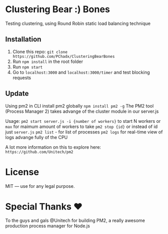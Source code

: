 # Clustering Bear :) Bones 
Testing clustering, using Round Robin static load balancing technique 

## Installation

1. Clone this repo: `git clone https://github.com/PChadx/ClusteringBearBones`
2. Run `npm install` in the root folder
3. Run `npm start`
4. Go to `localhost:3000` and `localhost:3000/timer` and test blocking requests

## Update
Using pm2 in CLI install pm2 globally `npm install pm2 -g`
The PM2 tool (Process Manager 2) takes advange of the cluster module in our server.js
 
Usage: 
`pm2 start server.js -i {number of workers}` to start N workers or `max` for maimum amount of workers to take 
`pm2 stop {id}` or instead of id just `server.js`
`pm2 list` - for list of processes
`pm2 logs` for real-time view of logs
advange fully of the CPU 

A lot more information on this to explore here: `https://github.com/Unitech/pm2`

# License

MIT — use for any legal purpose.

# Special Thanks ❤️ 

To the guys and gals @Unitech for building PM2, a really awesome production process manager for Node.js 